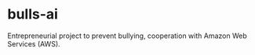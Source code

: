 # bulls-ai
Entrepreneurial project to prevent bullying, cooperation with Amazon Web Services (AWS).
